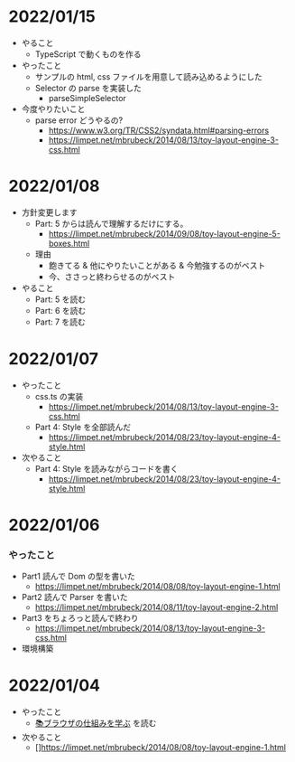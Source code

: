 # 2022/01/15

- やること
    - TypeScript で動くものを作る
- やったこと
    - サンプルの html, css ファイルを用意して読み込めるようにした
    - Selector の parse を実装した
        - parseSimpleSelector
- 今度やりたいこと
    - parse error どうやるの?
        - https://www.w3.org/TR/CSS2/syndata.html#parsing-errors
        - https://limpet.net/mbrubeck/2014/08/13/toy-layout-engine-3-css.html

# 2022/01/08

- 方針変更します
    - Part: 5 からは読んで理解するだけにする。
        - https://limpet.net/mbrubeck/2014/09/08/toy-layout-engine-5-boxes.html
    - 理由
        - 飽きてる & 他にやりたいことがある & 今勉強するのがベスト
        - 今、ささっと終わらせるのがベスト
- やること
    - Part: 5 を読む
    - Part: 6 を読む
    - Part: 7 を読む

# 2022/01/07

- やったこと
    - css.ts の実装
        - https://limpet.net/mbrubeck/2014/08/13/toy-layout-engine-3-css.html
    - Part 4: Style を全部読んだ
        - https://limpet.net/mbrubeck/2014/08/23/toy-layout-engine-4-style.html
- 次やること
    - Part 4: Style を読みながらコードを書く
        - https://limpet.net/mbrubeck/2014/08/23/toy-layout-engine-4-style.html

# 2022/01/06

### やったこと

- Part1 読んで Dom の型を書いた
    - https://limpet.net/mbrubeck/2014/08/08/toy-layout-engine-1.html
- Part2 読んで Parser を書いた
    - https://limpet.net/mbrubeck/2014/08/11/toy-layout-engine-2.html
- Part3 をちょろっと読んで終わり
    - https://limpet.net/mbrubeck/2014/08/13/toy-layout-engine-3-css.html
- 環境構築

# 2022/01/04

- やったこと
    - [📚ブラウザの仕組みを学ぶ](https://zenn.dev/silverbirder/articles/e10295948e17ca) を読む
- 次やること
    - []https://limpet.net/mbrubeck/2014/08/08/toy-layout-engine-1.html
